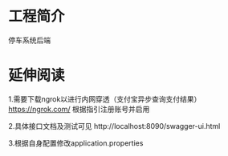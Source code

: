 # 工程简介
停车系统后端


# 延伸阅读
1.需要下载ngrok以进行内网穿透（支付宝异步查询支付结果）
https://ngrok.com/
根据指引注册账号并启用

2.具体接口文档及测试可见
http://localhost:8090/swagger-ui.html

3.根据自身配置修改application.properties